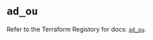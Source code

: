 # `ad_ou`

Refer to the Terraform Registory for docs: [`ad_ou`](https://registry.terraform.io/providers/hashicorp/ad/0.4.4/docs/resources/ou).
